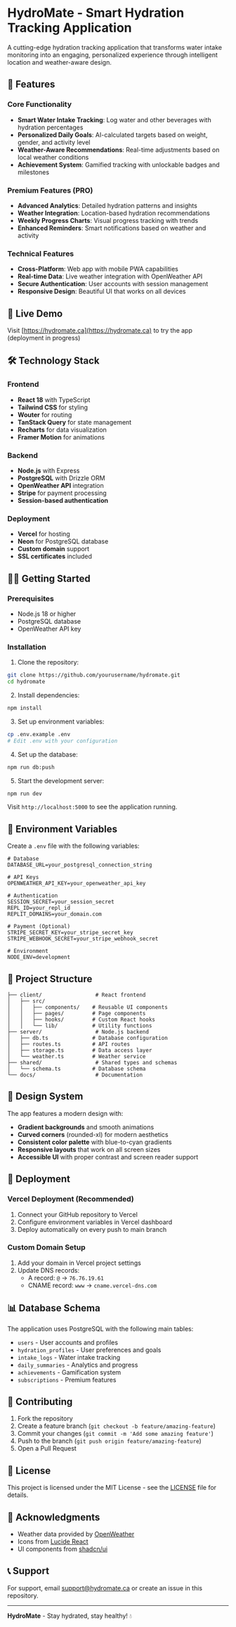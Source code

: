 # HydroMate - Smart Hydration Tracking Application

A cutting-edge hydration tracking application that transforms water intake monitoring into an engaging, personalized experience through intelligent location and weather-aware design.

## 🌟 Features

### Core Functionality
- **Smart Water Intake Tracking**: Log water and other beverages with hydration percentages
- **Personalized Daily Goals**: AI-calculated targets based on weight, gender, and activity level
- **Weather-Aware Recommendations**: Real-time adjustments based on local weather conditions
- **Achievement System**: Gamified tracking with unlockable badges and milestones

### Premium Features (PRO)
- **Advanced Analytics**: Detailed hydration patterns and insights
- **Weather Integration**: Location-based hydration recommendations
- **Weekly Progress Charts**: Visual progress tracking with trends
- **Enhanced Reminders**: Smart notifications based on weather and activity

### Technical Features
- **Cross-Platform**: Web app with mobile PWA capabilities
- **Real-time Data**: Live weather integration with OpenWeather API
- **Secure Authentication**: User accounts with session management
- **Responsive Design**: Beautiful UI that works on all devices

## 🚀 Live Demo

Visit [https://hydromate.ca](https://hydromate.ca) to try the app (deployment in progress)

## 🛠️ Technology Stack

### Frontend
- **React 18** with TypeScript
- **Tailwind CSS** for styling
- **Wouter** for routing
- **TanStack Query** for state management
- **Recharts** for data visualization
- **Framer Motion** for animations

### Backend
- **Node.js** with Express
- **PostgreSQL** with Drizzle ORM
- **OpenWeather API** integration
- **Stripe** for payment processing
- **Session-based authentication**

### Deployment
- **Vercel** for hosting
- **Neon** for PostgreSQL database
- **Custom domain** support
- **SSL certificates** included

## 🏃‍♂️ Getting Started

### Prerequisites
- Node.js 18 or higher
- PostgreSQL database
- OpenWeather API key

### Installation

1. Clone the repository:
```bash
git clone https://github.com/yourusername/hydromate.git
cd hydromate
```

2. Install dependencies:
```bash
npm install
```

3. Set up environment variables:
```bash
cp .env.example .env
# Edit .env with your configuration
```

4. Set up the database:
```bash
npm run db:push
```

5. Start the development server:
```bash
npm run dev
```

Visit `http://localhost:5000` to see the application running.

## 🔧 Environment Variables

Create a `.env` file with the following variables:

```env
# Database
DATABASE_URL=your_postgresql_connection_string

# API Keys
OPENWEATHER_API_KEY=your_openweather_api_key

# Authentication
SESSION_SECRET=your_session_secret
REPL_ID=your_repl_id
REPLIT_DOMAINS=your_domain.com

# Payment (Optional)
STRIPE_SECRET_KEY=your_stripe_secret_key
STRIPE_WEBHOOK_SECRET=your_stripe_webhook_secret

# Environment
NODE_ENV=development
```

## 📁 Project Structure

```
├── client/                 # React frontend
│   ├── src/
│   │   ├── components/    # Reusable UI components
│   │   ├── pages/         # Page components
│   │   ├── hooks/         # Custom React hooks
│   │   └── lib/           # Utility functions
├── server/                 # Node.js backend
│   ├── db.ts              # Database configuration
│   ├── routes.ts          # API routes
│   ├── storage.ts         # Data access layer
│   └── weather.ts         # Weather service
├── shared/                 # Shared types and schemas
│   └── schema.ts          # Database schema
└── docs/                   # Documentation
```

## 🎨 Design System

The app features a modern design with:
- **Gradient backgrounds** and smooth animations
- **Curved corners** (rounded-xl) for modern aesthetics
- **Consistent color palette** with blue-to-cyan gradients
- **Responsive layouts** that work on all screen sizes
- **Accessible UI** with proper contrast and screen reader support

## 🚀 Deployment

### Vercel Deployment (Recommended)

1. Connect your GitHub repository to Vercel
2. Configure environment variables in Vercel dashboard
3. Deploy automatically on every push to main branch

### Custom Domain Setup

1. Add your domain in Vercel project settings
2. Update DNS records:
   - A record: `@` → `76.76.19.61`
   - CNAME record: `www` → `cname.vercel-dns.com`

## 📊 Database Schema

The application uses PostgreSQL with the following main tables:
- `users` - User accounts and profiles
- `hydration_profiles` - User preferences and goals
- `intake_logs` - Water intake tracking
- `daily_summaries` - Analytics and progress
- `achievements` - Gamification system
- `subscriptions` - Premium features

## 🤝 Contributing

1. Fork the repository
2. Create a feature branch (`git checkout -b feature/amazing-feature`)
3. Commit your changes (`git commit -m 'Add some amazing feature'`)
4. Push to the branch (`git push origin feature/amazing-feature`)
5. Open a Pull Request

## 📄 License

This project is licensed under the MIT License - see the [LICENSE](LICENSE) file for details.

## 🙏 Acknowledgments

- Weather data provided by [OpenWeather](https://openweathermap.org/)
- Icons from [Lucide React](https://lucide.dev/)
- UI components from [shadcn/ui](https://ui.shadcn.com/)

## 📞 Support

For support, email support@hydromate.ca or create an issue in this repository.

---

**HydroMate** - Stay hydrated, stay healthy! 💧